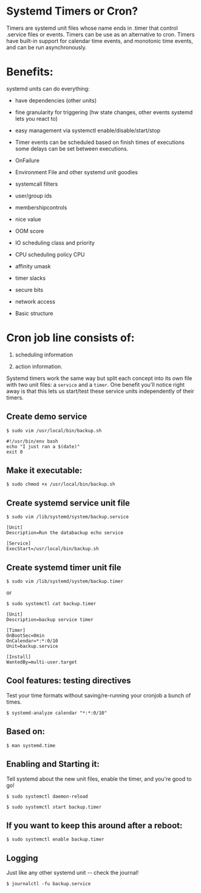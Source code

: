 
# Systemd Timers or Cron?

Timers are systemd unit files whose name ends in .timer that control .service files or events. Timers can be use as an alternative to cron. Timers have built-in support for calendar time events, and monotonic time events, and can be run asynchronously.

# Benefits:

systemd units can do everything:

* have dependencies (other units)

* fine granularity for triggering (hw state changes, other events systemd lets you react to)

* easy management via systemctl enable/disable/start/stop

* Timer events can be scheduled based on finish times of executions some delays can be set between executions.

* OnFailure

* Environment File and other systemd unit goodies

* systemcall filters

* user/group ids

* membershipcontrols

* nice value

* OOM score

* IO scheduling class and priority

* CPU scheduling policy CPU

* affinity umask

* timer slacks

* secure bits

* network access

* Basic structure

# Cron job line consists of:

1. scheduling information

1. action information.

Systemd timers work the same way but split each concept into its own file with two unit files: a `service` and a `timer`. One benefit you'll notice right away is that this lets us start/test these service units independently of their timers.

## Create demo service
```
$ sudo vim /usr/local/bin/backup.sh
```
```
#!/usr/bin/env bash
echo "I just ran a $(date)"
exit 0
```

## Make it executable:
```
$ sudo chmod +x /usr/local/bin/backup.sh
```
## Create systemd service unit file
```
$ sudo vim /lib/systemd/system/backup.service
```
```
[Unit]
Description=Run the databackup echo service

[Service]
ExecStart=/usr/local/bin/backup.sh
```

## Create systemd timer unit file
```
$ sudo vim /lib/systemd/system/backup.timer
```
or
```
$ sudo systemctl cat backup.timer
```
```
[Unit]
Description=backup service timer

[Timer]
OnBootSec=0min
OnCalendar=*:*:0/10
Unit=backup.service

[Install]
WantedBy=multi-user.target
```

## Cool features: testing directives

Test your time formats without saving/re-running your cronjob a bunch of times.
```
$ systemd-analyze calendar "*:*:0/10"
```

## Based on: 
```
$ man systemd.time
```

## Enabling and Starting it:

Tell systemd about the new unit files, enable the timer, and you're good to go!
```
$ sudo systemctl daemon-reload

$ sudo systemctl start backup.timer
```
## If you want to keep this around after a reboot:
```
$ sudo systemctl enable backup.timer
```

## Logging

Just like any other systemd unit -- check the journal!
```
$ journalctl -fu backup.service
```